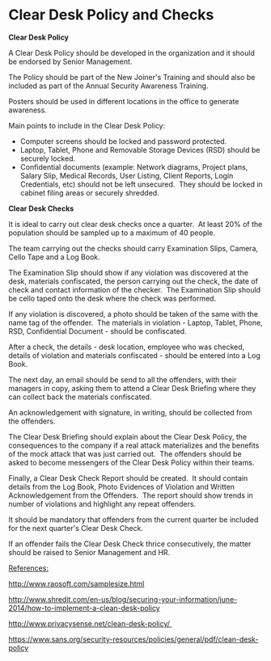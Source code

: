 # Clear Desk Policy and Checks
<p><strong>Clear Desk Policy</strong></p>
<p>A Clear Desk Policy should be developed in the organization and it should be endorsed by Senior Management.</p>
<p>The Policy should be part of the New Joiner's Training and should also be included as part of the Annual Security Awareness Training.</p>
<p>Posters should be used in different locations in the office to generate awareness.</p>
<p>Main points to include in the Clear Desk Policy:</p>
<ul>
	<li>Computer screens should be locked and password protected.</li>
	<li>Laptop, Tablet, Phone and Removable Storage Devices (RSD) should be securely locked.</li>
	<li>Confidential documents (example: Network diagrams, Project plans, Salary Slip, Medical Records, User Listing, Client Reports, Login Credentials, etc) should not be left unsecured.  They should be locked in cabinet filing areas or securely shredded.</li>
</ul>
<p><strong>Clear Desk Checks</strong></p>
<p>It is ideal to carry out clear desk checks once a quarter.  At least 20% of the population should be sampled up to a maximum of 40 people.</p>
<p>The team carrying out the checks should carry Examination Slips, Camera, Cello Tape and a Log Book.</p>
<p>The Examination Slip should show if any violation was discovered at the desk, materials confiscated, the person carrying out the check, the date of check and contact information of the checker.  The Examination Slip should be cello taped onto the desk where the check was performed.</p>
<p>If any violation is discovered, a photo should be taken of the same with the name tag of the offender.  The materials in violation - Laptop, Tablet, Phone, RSD, Confidential Document - should be confiscated.</p>
<p>After a check, the details - desk location, employee who was checked, details of violation and materials confiscated - should be entered into a Log Book.</p>
<p>The next day, an email should be send to all the offenders, with their managers in copy, asking them to attend a Clear Desk Briefing where they can collect back the materials confiscated.</p>
<p>An acknowledgement with signature, in writing, should be collected from the offenders.</p>
<p>The Clear Desk Briefing should explain about the Clear Desk Policy, the consequences to the company if a real attack materializes and the benefits of the mock attack that was just carried out.  The offenders should be asked to become messengers of the Clear Desk Policy within their teams.</p>
<p>Finally, a Clear Desk Check Report should be created.  It should contain details from the Log Book, Photo Evidences of Violation and Written Acknowledgement from the Offenders.  The report should show trends in number of violations and highlight any repeat offenders.</p>
<p>It should be mandatory that offenders from the current quarter be included for the next quarter's Clear Desk Check.</p>
<p>If an offender fails the Clear Desk Check thrice consecutively, the matter should be raised to Senior Management and HR.</p>
<p><span style="text-decoration: underline;">References:</span></p>
<p><a href="http://www.raosoft.com/samplesize.html" target="_blank" rel="noopener">http://www.raosoft.com/samplesize.html</a></p>
<p><a href="http://www.shredit.com/en-us/blog/securing-your-information/june-2014/how-to-implement-a-clean-desk-policy" target="_blank" rel="noopener">http://www.shredit.com/en-us/blog/securing-your-information/june-2014/how-to-implement-a-clean-desk-policy</a></p>
<p><a href="http://www.privacysense.net/clean-desk-policy/" target="_blank" rel="noopener">http://www.privacysense.net/clean-desk-policy/ </a></p>
<p><a href="https://www.sans.org/security-resources/policies/general/pdf/clean-desk-policy" target="_blank" rel="noopener">https://www.sans.org/security-resources/policies/general/pdf/clean-desk-policy</a></p>
